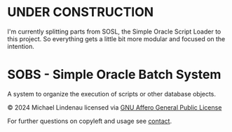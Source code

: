 # UNDER CONSTRUCTION
I'm currently splitting parts from SOSL, the Simple Oracle Script Loader to this project. So everything gets a little bit more modular and focused on the intention.
# SOBS - Simple Oracle Batch System
A system to organize the execution of scripts or other database objects.


&copy; 2024 Michael Lindenau licensed via [GNU Affero General Public License](https://www.gnu.org/licenses/agpl-3.0.txt)

For further questions on copyleft and usage see [contact](CONTACT.md).